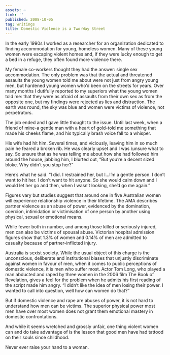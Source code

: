 ```yaml
---
assets: ~
link: ''
published: 2008-10-05
tag: writings
title: Domestic Violence is a Two-Way Street
---
```

In the early 1990s I worked as a researcher for an organization
dedicated to finding accommodation for young, homeless women. Many of
these young women were escaping violent homes and, if they were lucky
enough to get a bed in a refuge, they often found more violence there.

My female co-workers thought they had the answer: single sex
accommodation. The only problem was that the actual and threatened
assaults the young women told me about were not just from angry young
men, but hardened young women who’d been on the streets for years. Over
many months I dutifully reported to my superiors what the young women
told me: that they were as afraid of assaults from their own sex as from
the opposite one, but my findings were rejected as lies and distraction.
The earth was round, the sky was blue and women were victims of
violence, not perpetrators.

The job ended and I gave little thought to the issue. Until last week,
when a friend of mine-a gentle man with a heart of gold-told me
something that made his cheeks flame, and his typically brash voice fall
to a whisper.

His wife had hit him. Several times, and viciously, leaving him in so
much pain he feared a broken rib. He was clearly upset and I was
\\unsure what to say. So unsure that as he was telling me about how she
had followed him around the house, jabbing him, I blurted out, “But
you’re a decent sized bloke. Why didn’t you stop her?”

Here’s what he said. “I did. I restrained her, but I…I’m a gentle
person. I don’t want to hit her. I don’t want to hit anyone. So she
would calm down and I would let her go and then, when I wasn’t looking,
she’d go me again.”

Figures vary but studies suggest that around one in five Australian
women will experience relationship violence in their lifetime. The AMA
describes partner violence as an abuse of power, evidenced by the
domination, coercion, intimidation or victimisation of one person by
another using physical, sexual or emotional means.

While fewer both in number, and among those killed or seriously injured,
men can also be victims of spousal abuse. Victorian hospital admission
figures show that 1.3% of women and 0.14% of men are admitted to
casualty because of partner-inflicted injury.

Australia is sexist society. While the usual object of this charge is
the unconscious, deliberate and institutional biases that unjustly
discriminate against women in favour of men, when it comes to public
perceptions of domestic violence, it is men who suffer most. Actor Tom
Long, who played a man abducted and raped by three women in the 2006
film The Book of Revelation, gives a feel for the problem when he admits
his first reading of the script made him angry. “I didn’t like the idea
of men losing their power. I wanted to call into question, well how can
women do that?”

But if domestic violence and rape are abuses of power, it is not hard to
understand how men can be victims. The superior physical power most men
have over most women does not grant them emotional mastery in domestic
confrontations.

And while it seems wretched and grossly unfair, one thing violent women
can and do take advantage of is the lesson that good men have had
tattood on their souls since childhood.

Never ever raise your hand to a woman.
